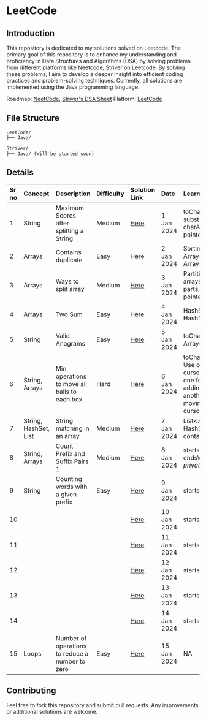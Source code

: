 # LeetCode

## Introduction

This repository is dedicated to my solutions solved on Leetcode. The primary goal of this repository is to enhance my understanding and proficiency in Data Structures and Algorithms (DSA) by solving problems from different platforms like Neetcode, Striver on Leetcode. By solving these problems, I aim to develop a deeper insight into efficient coding practices and problem-solving techniques. Currently, all solutions are implemented using the Java programming language.

Roadmap: [NeetCode](https://www.neetcode.io), [Striver's DSA Sheet](https://takeuforward.org/)
Platform: [LeetCode](https://www.leetcode.com)

## File Structure

```
LeetCode/
├── Java/

Striver/
├── Java/ (Will be started soon)

```

## Details

| Sr no | Concept               | Description                                     | Difficulty | Solution Link | Date        | Learnings                                                                          |
| :---- | :-------------------- | :---------------------------------------------- | :--------- | :------------ | :---------- | :--------------------------------------------------------------------------------- |
| 1     | String                | Maximum Scores after splitting a String         | Medium     | [Here]()      | 1 Jan 2024  | toCharArray(), substring(), charAt(), 2 pointer form                               |
| 2     | Arrays                | Contains duplicate                              | Easy       | [Here]()      | 2 Jan 2024  | Sorting of Arrays, Arrays.sort()                                                   |
| 3     | Arrays                | Ways to split array                             | Medium     | [Here]()      | 3 Jan 2024  | Partition of arrays into 2 parts, one pointer form                                 |
| 4     | Arrays                | Two Sum                                         | Easy       | [Here]()      | 4 Jan 2024  | HashSet, HashMap                                                                   |
| 5     | String                | Valid Anagrams                                  | Easy       | [Here]()      | 5 Jan 2024  | toCharArray(), Arrays.sort()                                                       |
| 6     | String, Arrays        | Min operations to move all balls to each box    | Hard       | [Here]()      | 6 Jan 2024  | toCharArray(), Use of 2 cursors -> one for adding 1, and another for moving cursor |
| 7     | String, HashSet, List | String matching in an array                     | Medium     | [Here]()      | 7 Jan 2024  | List<>, HashSet<>, contains()                                                      |
| 8     | String, Arrays        | Count Prefix and Suffix Pairs 1                 | Medium     | [Here]()      | 8 Jan 2024  | startsWith(), endsWith(), _private_,                                               |
| 9     | String                | Counting words with a given prefix              | Easy       | [Here]()      | 9 Jan 2024  | startsWith()                                                                       |
| 10    |                       |                                                 |            | [Here]()      | 10 Jan 2024 | startsWith()                                                                       |
| 11    |                       |                                                 |            | [Here]()      | 11 Jan 2024 | startsWith()                                                                       |
| 12    |                       |                                                 |            | [Here]()      | 12 Jan 2024 | startsWith()                                                                       |
| 13    |                       |                                                 |            | [Here]()      | 13 Jan 2024 | startsWith()                                                                       |
| 14    |                       |                                                 |            | [Here]()      | 14 Jan 2024 | startsWith()                                                                       |
| 15    | Loops                 | Number of operations to reduce a number to zero | Easy       | [Here]()      | 15 Jan 2024 | NA                                                                                 |

## Contributing

Feel free to fork this repository and submit pull requests. Any improvements or additional solutions are welcome.
